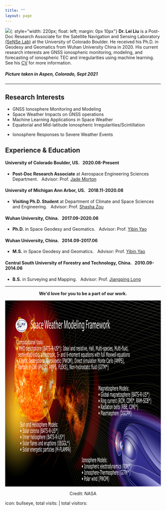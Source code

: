```yaml
---
title: ""
layout: page
---
```


<script async src="//busuanzi.ibruce.info/busuanzi/2.3/busuanzi.pure.mini.js">
</script>

![](/images/leiliu.png){: style="width: 220px; float: left; margin: 0px  10px"} 
**Dr. Lei Liu**
is a Post-Doc Research Associate for the Satellite Navigation and Sensing Laboratory [(SeNSe Lab)](http://gnssrange.com/) at the University of Colorado Boulder. He received his Ph.D. in Geodesy and Geomatics from Wuhan University China in 2020. His current research interests are GNSS ionospheric monitoring, modeling, and forecasting of ionospheric TEC and irregularities using machine learning. See his [CV](https://drive.google.com/file/d/1fmaxUvoSh9hu_4B8x-8H5Laq4L_ZIlft/view?usp=sharing) for more information.

##### Picture taken in Aspen, Colorado, Sept 2021

---

## Research Interests
- GNSS Ionosphere Monitoring and Modeling
- Space Weather Impacts on GNSS operations
- Machine Learning Applications in Space Weather
- Equatorial and Mid-latitude Ionospheric Irregularities/Scintillation
<!-- - Estimation of Topside Ionosphere TEC and DCB Using LEO Satellites Observation -->
- Ionosphere Responses to Severe Weather Events

## Experience & Education
#### University of Colorado Boulder, US. &nbsp; 2020.08-Present
- **Post-Doc Research Associate** at Aerospace Engineering Sciences Department. &nbsp; Advisor: Prof. [Jade Morton](https://www.colorado.edu/aerospace/jade-morton)

#### University of Michigan Ann Arbor, US. &nbsp; 2018.11-2020.08
- **Visiting Ph.D. Student** at Department of Climate and Space Sciences and Engineering. &nbsp; Advisor: Prof. [Shasha Zou](https://zou.engin.umich.edu/)

#### Wuhan University, China. &nbsp; 2017.09-2020.06
- **Ph.D.** in Space Geodesy and Geomatics. &nbsp; Advisor:  Prof. [Yibin Yao](http://ybyao.users.sgg.whu.edu.cn/)

#### Wuhan University, China. &nbsp; 2014.09-2017.06
- **M.S.** in Space Geodesy and Geomatics. &nbsp; Advisor:  Prof. [Yibin Yao](http://ybyao.users.sgg.whu.edu.cn/)

#### Central South University of Forestry and Technology, China. &nbsp; 2010.09-2014.06
- **B.S.** in Surveying and Mapping. &nbsp; Advisor:  Prof. [Jiangping Long](https://tmxy.csuft.edu.cn/szdw/fjslm/201804/t20180402_74362.html)

---

  <p align="center"><strong>We'd love for you to be a part of our work.</strong></p>
<!--   <p align="center"><strong><a href="participate">Participate in a study</a></strong>  
      |  <strong><a href="people#join-our-team">Join our lab</a></strong></p> -->

  <p align="center">
      <img src= "images/space-weather.png" width="1200" height="600" align="middle"/>
  </p>
  
  <p align="center">
  Credit: NASA
</p>

<!-- <span id="busuanzi_container_site_pv">本站总访问量<span id="busuanzi_value_site_pv"></span>次</span> -->

<!-- <i class="far fa-eye">
<span id="busuanzi_container_site_pv">
    访问量：<span id="busuanzi_value_site_pv"></span>
</span>
</i> -->

<span id="busuanzi_container_site_pv">icon: bullseye, total visits: <span id="busuanzi_value_site_pv"></span> | 
<span id="busuanzi_container_site_uv"><i class="fa fa-user-md"></i>total visitors: <span id="busuanzi_value_site_uv"></span>
  
<!--   <i class="fa fa-eye" aria-hidden="true"></i> -->

<!-- <span id="busuanzi_container_site_pv""><i class="fa fa-spinner"></i>total visits<span id="busuanzi_value_site_pv"></span>次 | 
<span id="busuanzi_container_site_uv""><i class="fa fa-user-md"></i>total visitors<span id="busuanzi_value_site_uv"></span>人 -->
  
<!--   - {title: GOOGLE, icon: google, url: "https://scholar.google.com/citations?user=JqwKipIAAAAJ&hl=en"} -->

<!-- <i class="fa fa-shield fa-flip-vertical"></i> fa-flip-vertical
  
<i class="fa fa-camera-retro fa-5x"></i> fa-5x

<i class="fa fa-camera-retro fa-lg"></i> fa-lg
<i class="fa fa-camera-retro fa-2x"></i> fa-2x
<i class="fa fa-camera-retro fa-3x"></i> fa-3x
<i class="fa fa-camera-retro fa-4x"></i> fa-4x
<i class="fa fa-camera-retro fa-5x"></i> fa-5x -->

<!--   <div class="list-group">
  <a class="list-group-item" href="#"><i class="fa fa-home fa-fw" aria-hidden="true"></i>&nbsp; Home</a>
  <a class="list-group-item" href="#"><i class="fa fa-book fa-fw" aria-hidden="true"></i>&nbsp; Library</a>
  <a class="list-group-item" href="#"><i class="fa fa-pencil fa-fw" aria-hidden="true"></i>&nbsp; Applications</a>
  <a class="list-group-item" href="#"><i class="fa fa-cog fa-fw" aria-hidden="true"></i>&nbsp; Settings</a>
</div> -->
  
